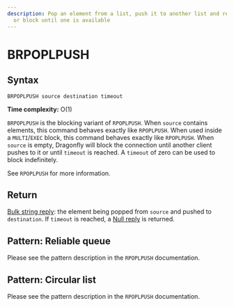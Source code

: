 ```yaml
---
description: Pop an element from a list, push it to another list and return it;
  or block until one is available
---
```


# BRPOPLPUSH

## Syntax

    BRPOPLPUSH source destination timeout

**Time complexity:** O(1)

`BRPOPLPUSH` is the blocking variant of `RPOPLPUSH`.
When `source` contains elements, this command behaves exactly like `RPOPLPUSH`.
When used inside a `MULTI`/`EXEC` block, this command behaves exactly like `RPOPLPUSH`.
When `source` is empty, Dragonfly will block the connection until another client
pushes to it or until `timeout` is reached. A `timeout` of zero can be used to block indefinitely.

See `RPOPLPUSH` for more information.

## Return

[Bulk string reply](https://redis.io/docs/reference/protocol-spec#resp-bulk-strings): the element being popped from `source` and pushed to `destination`.
If `timeout` is reached, a [Null reply](https://redis.io/docs/reference/protocol-spec#resp-bulk-strings) is returned.

## Pattern: Reliable queue

Please see the pattern description in the `RPOPLPUSH` documentation.

## Pattern: Circular list

Please see the pattern description in the `RPOPLPUSH` documentation.
